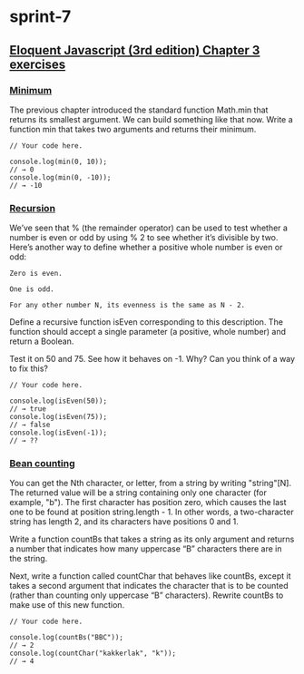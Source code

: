 # sprint-7

## [Eloquent Javascript (3rd edition) Chapter 3 exercises](http://eloquentjavascript.net/3rd_edition/03_functions.html#h_TcUD2vzyMe)

### [Minimum](http://eloquentjavascript.net/3rd_edition/03_functions.html#i_XTmO7z7MPq)

The previous chapter introduced the standard function Math.min that returns its smallest argument. We can build something like that now. Write a function min that takes two arguments and returns their minimum.

```
// Your code here.

console.log(min(0, 10));
// → 0
console.log(min(0, -10));
// → -10
```

### [Recursion](http://eloquentjavascript.net/3rd_edition/03_functions.html#i_jxl1p970Fy)

We’ve seen that % (the remainder operator) can be used to test whether a number is even or odd by using % 2 to see whether it’s divisible by two. Here’s another way to define whether a positive whole number is even or odd:

    Zero is even.

    One is odd.

    For any other number N, its evenness is the same as N - 2.

Define a recursive function isEven corresponding to this description. The function should accept a single parameter (a positive, whole number) and return a Boolean.

Test it on 50 and 75. See how it behaves on -1. Why? Can you think of a way to fix this?

```
// Your code here.

console.log(isEven(50));
// → true
console.log(isEven(75));
// → false
console.log(isEven(-1));
// → ??
```

### [Bean counting](http://eloquentjavascript.net/3rd_edition/03_functions.html#i_3rsiDgC2do) 

You can get the Nth character, or letter, from a string by writing "string"[N]. The returned value will be a string containing only one character (for example, "b"). The first character has position zero, which causes the last one to be found at position string.length - 1. In other words, a two-character string has length 2, and its characters have positions 0 and 1.

Write a function countBs that takes a string as its only argument and returns a number that indicates how many uppercase “B” characters there are in the string.

Next, write a function called countChar that behaves like countBs, except it takes a second argument that indicates the character that is to be counted (rather than counting only uppercase “B” characters). Rewrite countBs to make use of this new function.

```
// Your code here.

console.log(countBs("BBC"));
// → 2
console.log(countChar("kakkerlak", "k"));
// → 4
```